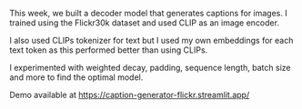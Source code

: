 This week, we built a decoder model that generates captions for images. I trained using the Flickr30k dataset and used CLIP as an image encoder. 

I also used CLIPs tokenizer for text but I used my own embeddings for each text token as this performed better than using CLIPs.

I experimented with weighted decay, padding, sequence length, batch size and more to find the optimal model.

Demo available at https://caption-generator-flickr.streamlit.app/
